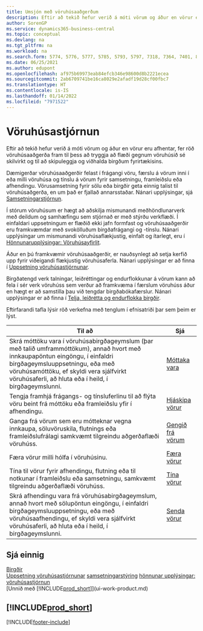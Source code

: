 ```yaml
---
title: Umsjón með vöruhúsaaðgerðum
description: Eftir að tekið hefur verið á móti vörum og áður en vörur eru afhentar fer röð vöruhúsaaðgerða fram til þess að tryggja að flæði gegnum vöruhúsið sé skilvirkt.
author: SorenGP
ms.service: dynamics365-business-central
ms.topic: conceptual
ms.devlang: na
ms.tgt_pltfrm: na
ms.workload: na
ms.search.form: 5774, 5776, 5777, 5785, 5793, 5797, 7318, 7364, 7401, 8909, 9000, 9008, 9009, 9050, 9053, 9056
ms.date: 06/25/2021
ms.author: edupont
ms.openlocfilehash: af975b69973eab84efcb346e98600d8b2221ecea
ms.sourcegitcommit: 2ab6709741be16ca8029e2afadf19d28cf00fbc7
ms.translationtype: HT
ms.contentlocale: is-IS
ms.lasthandoff: 01/14/2022
ms.locfileid: "7971522"
---
```

# <a name="warehouse-management"></a>Vöruhúsastjórnun

Eftir að tekið hefur verið á móti vörum og áður en vörur eru afhentar, fer röð vöruhúsaaðgerða fram til þess að tryggja að flæði gegnum vöruhúsið sé skilvirkt og til að skipuleggja og viðhalda birgðum fyrirtækisins.

Dæmigerðar vöruhúsaaðgerðir felast í frágangi vöru, færslu á vörum inni í eða milli vöruhúsa og tínslu á vörum fyrir samsetningu, framleiðslu eða afhendingu. Vörusamsetning fyrir sölu eða birgðir geta einnig talist til vöruhúsaðgerða, en um það er fjallað annarsstaðar. Nánari upplýsingar, sjá [Samsetningarstjórnun](assembly-assemble-items.md).  

Í stórum vöruhúsum er hægt að aðskilja mismunandi meðhöndlunarverk með deildum og samhæfingu sem stjórnað er með stýrðu verkflæði. Í einfaldari uppsetningum er flæðið ekki jafn formfast og vöruhúsaaðgerðir eru framkvæmdar með svokölluðum birgðafrágangi og -tínslu. Nánari upplýsingar um mismunandi vöruhúsaflækjustig, einfalt og ítarlegt, eru í [Hönnunarupplýsingar: Vöruhúsayfirlit](design-details-warehouse-overview.md).

Áður en þú framkvæmir vöruhúsaaðgerðir, er nauðsynlegt að setja kerfið upp fyrir viðeigandi flækjustig vöruhúsaferla. Nánari upplýsingar er að finna í [Uppsetning vöruhúsastjórnunar](warehouse-setup-warehouse.md).

Birgðatengd verk talningar, leiðréttingar og endurflokkunar á vörum kann að fela í sér verk vöruhúss sem verður að framkvæma í færslum vöruhúss áður en hægt er að samstilla þau við tengdar birgðabókafærslur. Nánari upplýsingar er að finna í [Telja, leiðrétta og endurflokka birgðir](inventory-how-count-adjust-reclassify.md).

 Eftirfarandi tafla lýsir röð verkefna með tenglum í efnisatriði þar sem þeim er lýst.   

|**Til að**|**Sjá**|  
|------------|-------------|  
|Skrá móttöku vara í vöruhúsabirgðageymslum (þar með talið umframmóttökum), annað hvort með innkaupapöntun eingöngu, í einfaldri birgðageymsluuppsetningu, eða með vöruhúsamóttöku, ef skyldi vera sjálfvirkt vöruhúsaferli, að hluta eða í heild, í birgðageymslunni.|[Móttaka vara](warehouse-how-receive-items.md)|
|Tengja framhjá frágangs- og tínsluferlinu til að flýta vöru beint frá móttöku eða framleiðslu yfir í afhendingu.|[Hjáskipa vörur](warehouse-how-to-cross-dock-items.md)|
|Ganga frá vörum sem eru mótteknar vegna innkaupa, söluvöruskila, flutnings eða framleiðslufrálagi samkvæmt tilgreindu aðgerðaflæði vöruhúss.|[Gengið frá vörum](warehouse-put-away-items.md)|
|Færa vörur milli hólfa í vöruhúsinu.|[Færa vörur](warehouse-move-items.md)|
|Tína til vörur fyrir afhendingu, flutning eða til notkunar í framleiðslu eða samsetningu, samkvæmt tilgreindu aðgerðaflæði vöruhúss.|[Tína vörur](warehouse-pick-items.md)|
|Skrá afhendingu vara frá vöruhúsabirgðageymslum, annað hvort með sölupöntun eingöngu, í einfaldri birgðageymsluuppsetningu, eða með vöruhúsaafhendingu, ef skyldi vera sjálfvirkt vöruhúsaferli, að hluta eða í heild, í birgðageymslunni.|[Senda vörur](warehouse-how-ship-items.md)|  

## <a name="see-also"></a>Sjá einnig

[Birgðir](inventory-manage-inventory.md)  
[Uppsetning vöruhúsastjórnunar](warehouse-setup-warehouse.md) 
[samsetningarstýring](assembly-assemble-items.md)
[hönnunar upplýsingar: vöruhúsastjórnun](design-details-warehouse-management.md)  
[Unnið með [!INCLUDE[prod_short](includes/prod_short.md)]](ui-work-product.md)  

## [!INCLUDE[prod_short](includes/free_trial_md.md)]  


[!INCLUDE[footer-include](includes/footer-banner.md)]